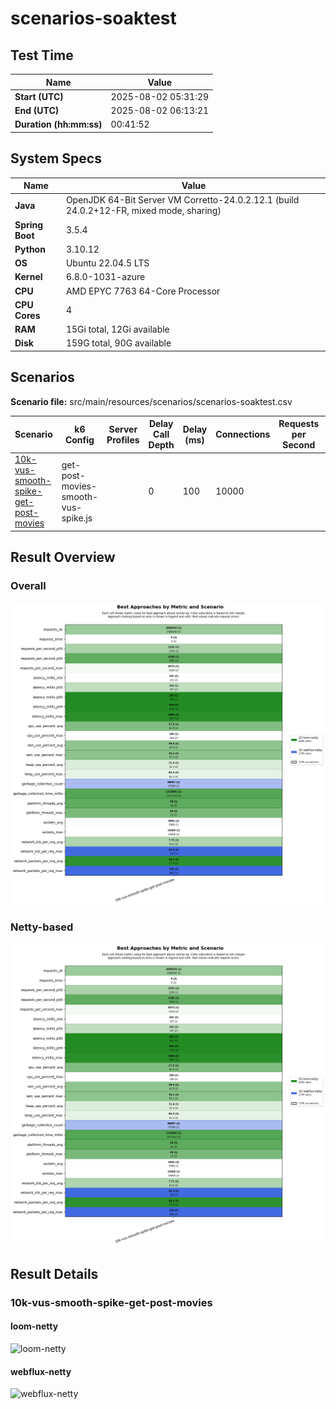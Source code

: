 # scenarios-soaktest

## Test Time

| **Name**                | **Value** |
|-------------------------|-----------|
| **Start (UTC)** | 2025-08-02 05:31:29 |
| **End (UTC)** | 2025-08-02 06:13:21 |
| **Duration (hh:mm:ss)** | 00:41:52 |

## System Specs

| **Name**                | **Value** |
|-------------------------|-----------|
| **Java** | OpenJDK 64-Bit Server VM Corretto-24.0.2.12.1 (build 24.0.2+12-FR, mixed mode, sharing) |
| **Spring Boot** | 3.5.4 |
| **Python** | 3.10.12 |
| **OS** | Ubuntu 22.04.5 LTS |
| **Kernel** | 6.8.0-1031-azure |
| **CPU** | AMD EPYC 7763 64-Core Processor |
| **CPU Cores** | 4 |
| **RAM** | 15Gi total, 12Gi available |
| **Disk** | 159G total, 90G available |

## Scenarios

**Scenario file:** src/main/resources/scenarios/scenarios-soaktest.csv

| Scenario | k6 Config | Server Profiles | Delay Call Depth | Delay (ms) | Connections | Requests per Second | Warmup Duration (s) | Test Duration (s) |
|----------|-----------|-----------------|------------------|------------|-------------|---------------------|---------------------|------------------|
| [10k-vus-smooth-spike-get-post-movies](#10k-vus-smooth-spike-get-post-movies) | get-post-movies-smooth-vus-spike.js |  | 0 | 100 | 10000 |  | 0 | 1200 |

## Result Overview

### Overall

![Overall Results](./results.png)
### Netty-based

![Netty Results](./results-netty.png)

## Result Details


### 10k-vus-smooth-spike-get-post-movies

#### loom-netty

![loom-netty](./10k-vus-smooth-spike-get-post-movies/loom-netty.png)

#### webflux-netty

![webflux-netty](./10k-vus-smooth-spike-get-post-movies/webflux-netty.png)


